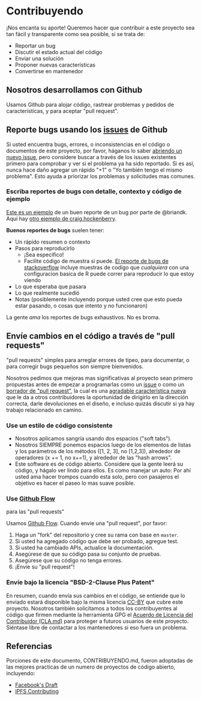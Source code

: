 # Contribuyendo

¡Nos encanta su aporte! Queremos hacer que contribuir a este proyecto sea tan
fácil y transparente como sea posible, si se trata de:

- Reportar un bug
- Discutir el estado actual del código
- Enviar una solución
- Proponer nuevas características
- Convertirse en mantenedor

## Nosotros desarrollamos con Github

Usamos Github para alojar código, rastrear problemas y pedidos de
características, y para aceptar "pull request".

## Reporte bugs usando los [issues](https://github.com/BlockchainCommons/Learning-Bitcoin-from-the-Command-Line/issues) de Github

Si usted encuentra bugs, errores, o inconsistencias en el código o documentos
de este proyecto, por favor, háganos lo saber 
[abriendo un nuevo issue](https://github.com/BlockchainCommons/Learning-Bitcoin-from-the-Command-Line/issues/new),
pero considere buscar a través de los issues existentes primero para comprobar
y ver si el problema ya ha sido reportado. Si es así, nunca hace daño agregar
un rápido "+1" o "Yo también tengo el mismo problema". Esto ayuda a priorizar
los problemas y solicitudes mas comunes.

### Escriba reportes de bugs con detalle, contexto y código de ejemplo

[Este es un ejemplo](http://stackoverflow.com/q/12488905/180626) de un buen
reporte de un bug por parte de @briandk. Aquí hay 
[otro ejemplo de craig.hockenberry](http://www.openradar.me/11905408).

**Buenos reportes de bugs** suelen tener:

- Un rápido resumen o contexto
- Pasos para reproducirlo
    - ¡Sea especifico!
    - Facilite código de muestra si puede. [El reporte de bugs de stackoverflow](http://stackoverflow.com/q/12488905/180626) 
      incluye muestras de codigo que *cualquiera* con una configuracion basica
      de R puede correr para reproducir lo que estoy viendo
- Lo que esperaba que pasara
- Lo que realmente sucedió
- Notas (posiblemente incluyendo porque usted cree que esto pueda estar
  pasando, o cosas que intento y no funcionaron)

La gente *ama* los reportes de bugs exhaustivos. No es broma.

## Envíe cambios en el código a través de "pull requests"

"pull requests" simples para arreglar errores de tipeo, para documentar, o para
corregir bugs pequeños son siempre bienvenidos.

Nosotros pedimos que mejoras mas significativas al proyecto sean primero
propuestas antes de empezar a programarlas como un 
[issue](https://github.com/BlockchainCommons/Learning-Bitcoin-from-the-Command-Line/issues)
o como un 
[borrador de "pull request"](https://github.com/BlockchainCommons/Learning-Bitcoin-from-the-Command-Line/pulls), 
la cual es una 
[agradable característica nueva](https://github.blog/2019-02-14-introducing-draft-pull-requests/) 
que le da a otros contribuidores la oportunidad de dirigirlo en la dirección
correcta, darle devoluciones en el diseño, e incluso quizás discutir si ya hay
trabajo relacionado en camino.

### Use un estilo de código consistente

* Nosotros aplicamos sangría usando dos espacios ("soft tabs").
* Nosotros SIEMPRE ponemos espacios luego de los elementos de listas y los
  parámetros de los métodos ([1, 2, 3], no [1,2,3]), alrededor de operadores 
  (x += 1, no x+=1), y alrededor de las "hash arrows".
* Este software es de código abierto. Considere que la gente leerá su código, y
  hágalo ver lindo para ellos. Es como manejar un auto: Por ahí usted ama hacer
  trompos cuando esta solo, pero con pasajeros el objetivo es hacer el paseo lo
  mas suave posible.

### Use [Github Flow](https://guides.github.com/introduction/flow/index.html)
para las "pull requests"

Usamos [Github Flow](https://guides.github.com/introduction/flow/index.html).
Cuando envíe una "pull request", por favor:

1. Haga un "fork" del repositorio y cree su rama con base en `master`.
2. Si usted ha agregado código que debe ser probado, agregue test.
3. Si usted ha cambiado APIs, actualice la documentación.
4. Asegúrese de que su código pasa su conjunto de pruebas.
5. Asegúrese que su código no tenga errores.
6. ¡Envíe su "pull request"!

### Envíe bajo la licencia "BSD-2-Clause Plus Patent"

En resumen, cuando envía sus cambios en el código, se entiende que lo enviado
estará disponible bajo la misma licencia [CC-BY](../LICENSE-CC-BY-4.0.md) que
cubre este proyecto. Nosotros también solicitamos a todos los contribuyentes al
código que firmen mediante la herramienta GPG el 
[Acuerdo de Licencia del Contribuidor (CLA.md)](../CLA.md) para proteger a
futuros usuarios de este proyecto. Siéntase libre de contactar a los
mantenedores si eso fuera un problema.

## Referencias

Porciones de este documento, CONTRIBUYENDO.md, fueron adoptadas de las mejores
practicas de un numero de proyectos de código abierto, incluyendo:
* [Facebook's Draft](https://github.com/facebook/draft-js/blob/a9316a723f9e918afde44dea68b5f9f39b7d9b00/CONTRIBUTING.md)
* [IPFS Contributing](https://github.com/ipfs/community/blob/master/CONTRIBUTING.md)
